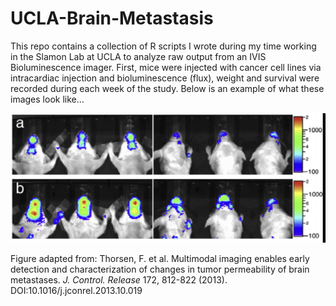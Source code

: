 # UCLA-Brain-Metastasis
This repo contains a collection of R scripts I wrote during my time working in the Slamon Lab at UCLA to analyze raw output from an IVIS Bioluminescence imager. First, mice were injected with cancer cell lines via intracardiac injection and bioluminescence (flux), weight and survival were recorded during each week of the study. Below is an example of what these images look like...

![Mouse Brain Met Example](./mouse_brain_met.png)

Figure adapted from:
Thorsen, F. et al. Multimodal imaging enables early detection and characterization of changes in tumor permeability of brain metastases. *J. Control. Release* 172, 812-822 (2013). DOI:10.1016/j.jconrel.2013.10.019

